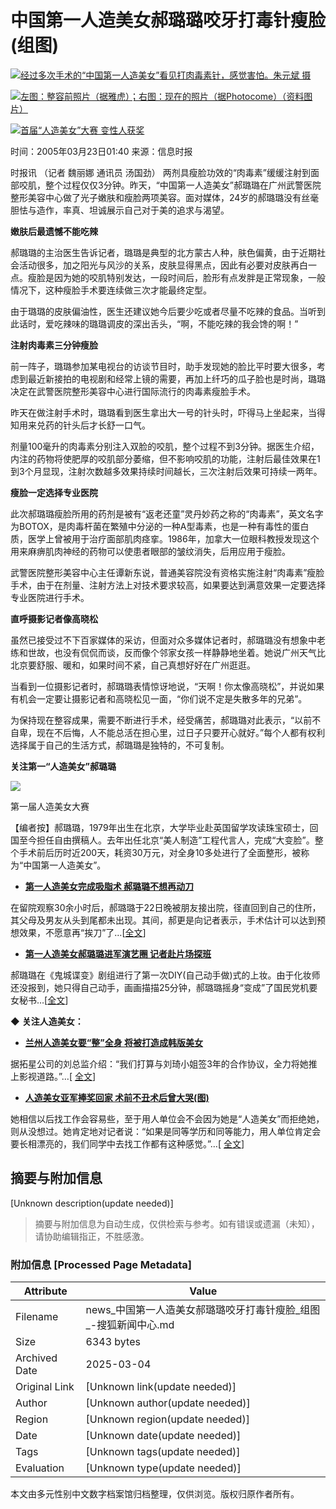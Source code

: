 # 中国第一人造美女郝璐璐咬牙打毒针瘦脸(组图)

![](https://photo.sohu.com/20050323/Img224810662.jpg)[经过多次手术的“中国第一人造美女”看见打肉毒素针，感觉害怕。朱元斌 摄](https://photo.sohu.com/20050323/Img224810662.jpg)

![](https://photo.sohu.com/20050322/Img224794726.jpg)[左图：整容前照片（据雅虎）；右图：现在的照片（据Photocome）（资料图片）](https://photo.sohu.com/20050322/Img224794726.jpg)

![](https://photo.sohu.com/20050322/Img224794749.jpg)[首届“人造美女”大赛 变性人获奖](https://photo.sohu.com/20050322/Img224794749.jpg)

时间：2005年03月23日01:40 来源：信息时报

时报讯 （记者 魏丽娜 通讯员 汤国劲） 两剂具瘦脸功效的“肉毒素”缓缓注射到面部咬肌，整个过程仅仅3分钟。昨天，“中国第一人造美女”郝璐璐在广州武警医院整形美容中心做了光子嫩肤和瘦脸两项美容。面对媒体，24岁的郝璐璐没有丝毫胆怯与造作，率真、坦诚展示自己对于美的追求与渴望。

**嫩肤后最遗憾不能吃辣**

郝璐璐的主治医生告诉记者，璐璐是典型的北方蒙古人种，肤色偏黄，由于近期社会活动很多，加之阳光与风沙的关系，皮肤显得黑点，因此有必要对皮肤再白一点。瘦脸是因为她的咬肌特别发达，一段时间后，脸形有点发胖是正常现象，一般情况下，这种瘦脸手术要连续做三次才能最终定型。

由于璐璐的皮肤偏油性，医生还建议她今后要少吃或者尽量不吃辣的食品。当听到此话时，爱吃辣味的璐璐调皮的深出舌头，“啊，不能吃辣的我会馋的啊！”

**注射肉毒素三分钟瘦脸**

前一阵子，璐璐参加某电视台的访谈节目时，助手发现她的脸比平时要大很多，考虑到最近新接拍的电视剧和经常上镜的需要，再加上纤巧的瓜子脸也是时尚，璐璐决定在武警医院整形美容中心进行国际流行的肉毒素瘦脸手术。

昨天在做注射手术时，璐璐看到医生拿出大一号的针头时，吓得马上坐起来，当得知用来兑药的针头后才长舒一口气。

剂量100毫升的肉毒素分别注入双脸的咬肌，整个过程不到3分钟。据医生介绍，内注的药物将使肥厚的咬肌部分萎缩，但不影响咬肌的功能，注射后最佳效果在1到3个月显现，注射次数越多效果持续时间越长，三次注射后效果可持续一两年。

**瘦脸一定选择专业医院**

此次郝璐璐瘦脸所用的药剂是被有“返老还童”灵丹妙药之称的“肉毒素”，英文名字为BOTOX，是肉毒杆菌在繁殖中分泌的一种A型毒素，也是一种有毒性的蛋白质，医学上曾被用于治疗面部肌肉痉挛。1986年，加拿大一位眼科教授发现这个用来麻痹肌肉神经的药物可以使患者眼部的皱纹消失，后用应用于瘦脸。

武警医院整形美容中心主任谭新东说，普通美容院没有资格实施注射“肉毒素”瘦脸手术，由于在剂量、注射方法上对技术要求较高，如果要达到满意效果一定要选择专业医院进行手术。

**直呼摄影记者像高晓松**

虽然已接受过不下百家媒体的采访，但面对众多媒体记者时，郝璐璐没有想象中老练和世故，也没有侃侃而谈，反而像个邻家女孩一样静静地坐着。她说广州天气比北京要舒服、暖和，如果时间不紧，自己真想好好在广州逛逛。

当看到一位摄影记者时，郝璐璐表情惊讶地说，“天啊！你太像高晓松”，并说如果有机会一定要让摄影记者和高晓松见一面，“你们说不定是失散多年的兄弟”。

为保持现在整容成果，需要不断进行手术，经受痛苦，郝璐璐对此表示，“以前不自卑，现在不后悔，人不能总活在担心里，过日子只要开心就好。”每个人都有权利选择属于自己的生活方式，郝璐璐是独特的，不可复制。

**关注第一“人造美女”郝璐璐**

![](https://photo.sohu.com/20050322/Img224793798.jpg)

第一届人造美女大赛

【编者按】郝璐璐，1979年出生在北京，大学毕业赴英国留学攻读珠宝硕士，回国至今担任自由撰稿人。去年出任北京“美人制造”工程代言人，完成“大变脸”。整个手术前后历时近200天，耗资30万元，对全身10多处进行了全面整形，被称为“中国第一人造美女”。

- [**第一人造美女完成吸脂术 郝璐璐不想再动刀**](https://news.sohu.com/2003/11/24/71/news215987106.shtml)

在留院观察30余小时后，郝璐璐于22日晚被朋友接出院，径直回到自己的住所，其父母及男友从头到尾都未出现。其间，郝更是向记者表示，手术估计可以达到预想效果，不愿意再“挨刀”了…[[全文](https://news.sohu.com/2003/11/24/71/news215987106.shtml)]

- [**第一人造美女郝璐璐进军演艺圈 记者赴片场探班**](https://news.sohu.com/2004/07/08/23/news220902342.shtml)

郝璐璐在《鬼城谍变》剧组进行了第一次DIY(自己动手做)式的上妆。由于化妆师还没报到，她只得自己动手，画画描描25分钟，郝璐璐摇身“变成”了国民党机要女秘书…[[全文](https://news.sohu.com/2004/07/08/23/news220902342.shtml)]

◆ **关注人造美女：**

- [**兰州人造美女要“整”全身 将被打造成韩版美女**](https://news.sohu.com/20041223/n223617578.shtml)

据拓星公司的刘总监介绍：“我们打算与刘琦小姐签3年的合作协议，全力将她推上影视道路。”…\[ [全文](https://news.sohu.com/20041223/n223617578.shtml)]

- [**人造美女亚军捧奖回家 术前不丑术后曾大哭(图)**](https://news.sohu.com/20041221/n223569935.shtml)

她相信以后找工作会容易些，至于用人单位会不会因为她是“人造美女”而拒绝她，则从没想过。她肯定地对记者说：“如果是同等学历和同等能力，用人单位肯定会要长相漂亮的，我们同学中去找工作都有这种感觉。”…\[ [全文](https://news.sohu.com/20041221/n223569935.shtml)]
<!-- tcd_original_link http://news.sohu.com/20050323/n224810650.shtml -->


## 摘要与附加信息

<!-- tcd_abstract -->
[Unknown description(update needed)]
<!-- tcd_abstract_end -->

> 摘要与附加信息为自动生成，仅供检索与参考。如有错误或遗漏（未知），请协助编辑指正，不胜感激。

### 附加信息 [Processed Page Metadata]

| Attribute       | Value                                  |
|-----------------|----------------------------------------|
| Filename        | news_中国第一人造美女郝璐璐咬牙打毒针瘦脸_组图_-搜狐新闻中心.md                             |
| Size            | 6343 bytes                           |
| Archived Date   | 2025-03-04                             |
| Original Link   | [Unknown link(update needed)]                       |
| Author          | [Unknown author(update needed)]                               |
| Region          | [Unknown region(update needed)]                               |
| Date            | [Unknown date(update needed)]                                 |
| Tags            | [Unknown tags(update needed)]                                 |
| Evaluation            | [Unknown type(update needed)]                                 |
<!-- tcd_table_end -->

本文由多元性别中文数字档案馆归档整理，仅供浏览。版权归原作者所有。
